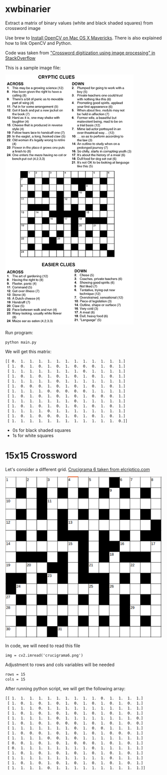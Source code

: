 xwbinarier
==========

Extract a matrix of binary values (white and black shaded squares) from crossword image

Use brew to [Install OpenCV on Mac OS X Mavericks](https://jjyap.wordpress.com/2014/05/24/installing-opencv-2-4-9-on-mac-osx-with-python-support/). There is also explained how to link OpenCV and Python.

Code was taken from ["Crossword digitization using image processing" in StackOverflow](http://stackoverflow.com/questions/16975556/crossword-digitization-using-image-processing)

This is a sample image file:

![13x13 crossword](./matrices/crossword.jpg)

Run program:

    python main.py
  
We will get this matrix:

    [[ 0.  1.  1.  1.  1.  1.  1.  1.  1.  1.  1.  1.  1.]
     [ 1.  0.  1.  0.  1.  0.  1.  0.  0.  0.  1.  0.  1.]
     [ 1.  1.  1.  1.  1.  1.  1.  1.  0.  1.  1.  1.  1.]
     [ 1.  0.  1.  0.  1.  0.  1.  0.  1.  0.  1.  0.  1.]
     [ 1.  1.  1.  1.  1.  0.  1.  1.  1.  1.  1.  1.  1.]
     [ 1.  0.  0.  0.  1.  0.  1.  0.  1.  0.  1.  0.  1.]
     [ 1.  1.  1.  1.  0.  0.  0.  0.  0.  1.  1.  1.  1.]
     [ 1.  0.  1.  0.  1.  0.  1.  0.  1.  0.  0.  0.  1.]
     [ 1.  1.  1.  1.  1.  1.  1.  0.  1.  1.  1.  1.  1.]
     [ 1.  0.  1.  0.  1.  0.  1.  0.  1.  0.  1.  0.  1.]
     [ 1.  1.  1.  1.  0.  1.  1.  1.  1.  1.  1.  1.  1.]
     [ 1.  0.  1.  0.  0.  0.  1.  0.  1.  0.  1.  0.  1.]
     [ 1.  1.  1.  1.  1.  1.  1.  1.  1.  1.  1.  1.  0.]]

- 0s for black shaded squares
- 1s for white squares

# 15x15 Crossword

Let's consider a different grid. [Crucigrama 6 taken from elcriptico.com](http://elcriptico.com/crucigrama-6/)

![15x15 cryptic crossword](./matrices/crucigrama6.png)

In code, we will need to read this file

    img = cv2.imread('crucigrama6.png')

Adjustment to rows and cols variables will be needed

    rows = 15
    cols = 15

After running python script, we will get the following array:

    [[ 1.  1.  1.  1.  1.  1.  1.  1.  1.  1.  0.  1.  1.  1.  1.]
     [ 1.  0.  1.  0.  1.  0.  1.  0.  1.  0.  1.  0.  1.  0.  1.]
     [ 1.  1.  1.  0.  1.  1.  1.  1.  1.  1.  1.  1.  1.  1.  1.]
     [ 1.  0.  1.  0.  1.  0.  1.  0.  1.  0.  1.  0.  1.  0.  1.]
     [ 1.  1.  1.  1.  1.  0.  1.  1.  1.  1.  1.  1.  1.  1.  0.]
     [ 1.  0.  1.  0.  1.  0.  0.  0.  1.  0.  1.  0.  1.  0.  0.]
     [ 1.  1.  1.  1.  1.  1.  1.  0.  1.  0.  0.  1.  1.  1.  1.]
     [ 1.  0.  0.  0.  1.  0.  1.  0.  1.  0.  1.  0.  0.  0.  1.]
     [ 1.  1.  1.  1.  0.  0.  1.  0.  1.  1.  1.  1.  1.  1.  1.]
     [ 0.  0.  1.  0.  1.  0.  1.  0.  0.  0.  1.  0.  1.  0.  1.]
     [ 0.  1.  1.  1.  1.  1.  1.  1.  1.  0.  1.  1.  1.  1.  1.]
     [ 1.  0.  1.  0.  1.  0.  1.  0.  1.  0.  1.  0.  1.  0.  1.]
     [ 1.  1.  1.  1.  1.  1.  1.  1.  1.  1.  1.  0.  1.  1.  1.]
     [ 1.  0.  1.  0.  1.  0.  1.  0.  1.  0.  1.  0.  1.  0.  1.]
     [ 1.  1.  1.  1.  0.  1.  1.  1.  1.  1.  1.  1.  1.  1.  1.]]
